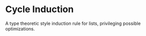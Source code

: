 Cycle Induction
===============

A type theoretic style induction rule for lists, privileging possible optimizations.
